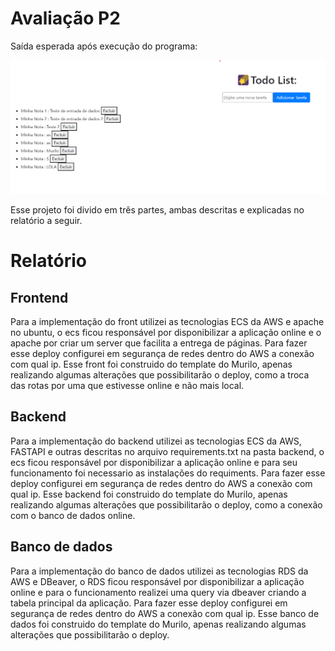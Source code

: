 # Avaliação P2

Saída esperada após execução do programa:

<img src="./media/tela-front.png" display="flex">

Esse projeto foi divido em três partes, ambas descritas e explicadas no relatório a seguir.

# Relatório

## Frontend
Para a implementação do front utilizei as tecnologias ECS da AWS e apache no ubuntu, o ecs ficou responsável por disponibilizar a aplicação online e o apache por criar um server que facilita a entrega de páginas. Para fazer esse deploy configurei em segurança de redes dentro do AWS a conexão com qual ip. Esse front foi construido do template do Murilo, apenas realizando algumas alterações que possibilitarão o deploy, como a troca das rotas por uma que estivesse online e não mais local.

## Backend
Para a implementação do backend utilizei as tecnologias ECS da AWS, FASTAPI e outras descritas no arquivo requirements.txt na pasta backend, o ecs ficou responsável por disponibilizar a aplicação online e para seu funcionamento foi necessario as instalações do requiments. Para fazer esse deploy configurei em segurança de redes dentro do AWS a conexão com qual ip. Esse backend foi construido do template do Murilo, apenas realizando algumas alterações que possibilitarão o deploy, como a conexão com o banco de dados online.

## Banco de dados
Para a implementação do banco de dados utilizei as tecnologias RDS da AWS e DBeaver, o RDS ficou responsável por disponibilizar a aplicação online e para o funcionamento realizei uma query via dbeaver criando a tabela principal da aplicação. Para fazer esse deploy configurei em segurança de redes dentro do AWS a conexão com qual ip. Esse banco de dados foi construido do template do Murilo, apenas realizando algumas alterações que possibilitarão o deploy.
